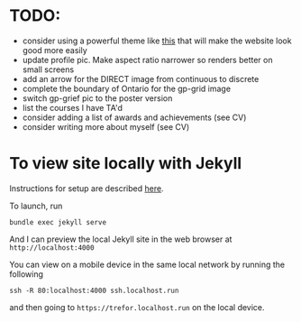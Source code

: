 # TODO:
* consider using a powerful theme like [this](https://github.com/sourcethemes/academic-kickstart) that will make the website look good more easily
* update profile pic. Make aspect ratio narrower so renders better on small screens
* add an arrow for the DIRECT image from continuous to discrete
* complete the boundary of Ontario for the gp-grid image
* switch gp-grief pic to the poster version
* list the courses I have TA'd
* consider adding a list of awards and achievements (see CV)
* consider writing more about myself (see CV)

# To view site locally with Jekyll
Instructions for setup are described [here](https://help.github.com/articles/setting-up-your-github-pages-site-locally-with-jekyll/).

To launch, run
```
bundle exec jekyll serve
```
And I can preview the local Jekyll site in the web browser at `http://localhost:4000`

You can view on a mobile device in the same local network by running the following
```
ssh -R 80:localhost:4000 ssh.localhost.run
```
and then going to `https://trefor.localhost.run` on the local device.
